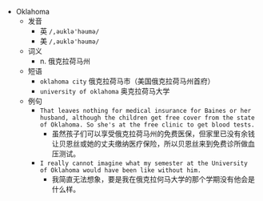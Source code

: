 - Oklahoma
  - 发音
    - 英 `/,əuklə'həumə/`
    - 美 `/,əuklə'həumə/`
  - 词义
    - n. 俄克拉荷马州
  - 短语
    - `oklahoma city` 俄克拉荷马市（美国俄克拉荷马州首府） 
    - `university of oklahoma` 奥克拉荷马大学 
  - 例句
    - `That leaves nothing for medical insurance for Baines or her husband, although the children get free cover from the state of Oklahoma. So she's at the free clinic to get blood tests.`
      - 虽然孩子们可以享受俄克拉荷马州的免费医保，但家里已没有余钱让贝恩丝或她的丈夫缴纳医疗保险，所以贝恩丝来到免费诊所做血压测试。
    - `I really cannot imagine what my semester at the University of Oklahoma would have been like without him.`
      - 我简直无法想象，要是我在俄克拉何马大学的那个学期没有他会是什么样。

